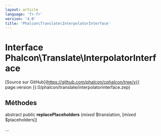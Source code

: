 ```yaml
---
layout: article
language: 'fr-fr'
version: '4.0'
title: 'Phalcon\Translate\InterpolatorInterface'
---
```

# Interface **Phalcon\Translate\InterpolatorInterface**

[Source sur GitHub](https://github.com/phalcon/cphalcon/tree/v{{ page.version }}.0/phalcon/translate/interpolatorinterface.zep)

## Méthodes

abstract public **replacePlaceholders** (*mixed* $translation, [*mixed* $placeholders])

...